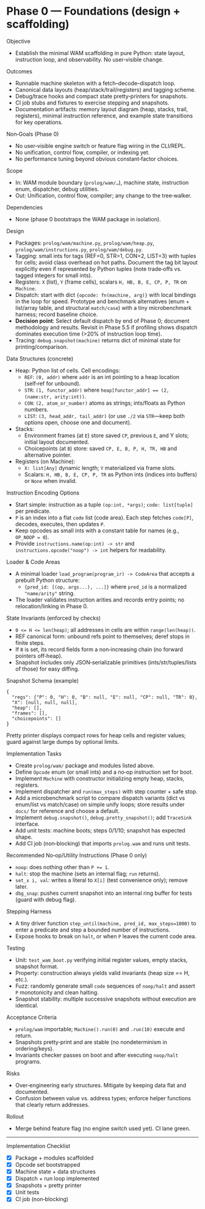# Phase 0 — Foundations (design + scaffolding)

Objective
- Establish the minimal WAM scaffolding in pure Python: state layout, instruction loop, and observability. No user‑visible change.

Outcomes
- Runnable machine skeleton with a fetch–decode–dispatch loop.
- Canonical data layouts (heap/stack/trail/registers) and tagging scheme.
- Debug/trace hooks and compact state pretty‑printers for snapshots.
- CI job stubs and fixtures to exercise stepping and snapshots.
 - Documentation artifacts: memory layout diagram (heap, stacks, trail, registers), minimal instruction reference, and example state transitions for key operations.

Non‑Goals (Phase 0)
- No user‑visible engine switch or feature flag wiring in the CLI/REPL.
- No unification, control flow, compiler, or indexing yet.
- No performance tuning beyond obvious constant‑factor choices.

Scope
- In: WAM module boundary (`prolog/wam/…`), machine state, instruction enum, dispatcher, debug utilities.
- Out: Unification, control flow, compiler; any change to the tree‑walker.

Dependencies
- None (phase 0 bootstraps the WAM package in isolation).

Design
- Packages: `prolog/wam/machine.py`, `prolog/wam/heap.py`, `prolog/wam/instructions.py`, `prolog/wam/debug.py`.
- Tagging: small ints for tags (REF=0, STR=1, CON=2, LIST=3) with tuples for cells; avoid class overhead on hot paths. Document the tag bit layout explicitly even if represented by Python tuples (note trade‑offs vs. tagged integers for small ints).
- Registers: `X` (list), `Y` (frame cells), scalars `H, HB, B, E, CP, P, TR` on `Machine`.
- Dispatch: start with dict `{opcode: fn(machine, arg)}` with local bindings in the loop for speed. Prototype and benchmark alternatives (enum + list/array table, and structural `match/case`) with a tiny microbenchmark harness; record baseline choice.
- **Decision point**: Select default dispatch by end of Phase 0; document methodology and results. Revisit in Phase 5.5 if profiling shows dispatch dominates execution time (>20% of instruction loop time).
- Tracing: `debug.snapshot(machine)` returns dict of minimal state for printing/comparison.

Data Structures (concrete)
- Heap: Python list of cells. Cell encodings:
  - `REF`: `(0, addr)` where `addr` is an int pointing to a heap location (self‑ref for unbound).
  - `STR`: `(1, functor_addr)` where `heap[functor_addr] == (2, (name:str, arity:int))`.
  - `CON`: `(2, atom_or_number)` atoms as strings; ints/floats as Python numbers.
  - `LIST`: `(3, head_addr, tail_addr)` (or use `./2` via `STR`—keep both options open, choose one and document).
- Stacks:
  - Environment frames (at `E`) store saved `CP`, previous `E`, and Y slots; initial layout documented.
  - Choicepoints (at `B`) store: saved `CP, E, B, P, H, TR, HB` and alternative pointer.
- Registers (on Machine):
  - `X: list[Any]` dynamic length; `Y` materialized via frame slots.
  - Scalars: `H, HB, B, E, CP, P, TR` as Python ints (indices into buffers) or `None` when invalid.

Instruction Encoding Options
- Start simple: instruction as a tuple `(op:int, *args)`; `code: list[tuple]` per predicate.
- `P` is an index into a flat `code` list (code area). Each step fetches `code[P]`, decodes, executes, then updates `P`.
- Keep opcodes as small ints with a constant table for names (e.g., `OP_NOOP = 0`).
- Provide `instructions.name(op:int) -> str` and `instructions.opcode("noop") -> int` helpers for readability.

Loader & Code Areas
- A minimal loader `load_program(program_ir) -> CodeArea` that accepts a prebuilt Python structure:
  - `{pred_id: [(op, args...), ...]}` where `pred_id` is a normalized `"name/arity"` string.
- The loader validates instruction arities and records entry points; no relocation/linking in Phase 0.

State Invariants (enforced by checks)
- `0 <= H <= len(heap)`; all addresses in cells are within `range(len(heap))`.
- REF canonical form: unbound refs point to themselves; deref stops in finite steps.
- If `B` is set, its record fields form a non‑increasing chain (no forward pointers off‑heap).
- Snapshot includes only JSON‑serializable primitives (ints/str/tuples/lists of those) for easy diffing.

Snapshot Schema (example)
```
{
  "regs": {"P": 0, "H": 0, "B": null, "E": null, "CP": null, "TR": 0},
  "X": [null, null, null],
  "heap": [],
  "frames": [],
  "choicepoints": []
}
```
Pretty printer displays compact rows for heap cells and register values; guard against large dumps by optional limits.

Implementation Tasks
- Create `prolog/wam/` package and modules listed above.
- Define `Opcode` enum (or small ints) and a no‑op instruction set for boot.
- Implement `Machine` with constructor initializing empty heap, stacks, registers.
- Implement dispatcher and `run(max_steps)` with step counter + safe stop.
- Add a microbenchmark script to compare dispatch variants (dict vs enum/list vs match/case) on simple unify loops; store results under `docs/` for reference and choose a default.
- Implement `debug.snapshot()`, `debug.pretty_snapshot()`; add `TraceSink` interface.
- Add unit tests: machine boots; steps 0/1/10; snapshot has expected shape.
- Add CI job (non‑blocking) that imports `prolog.wam` and runs unit tests.

Recommended No‑op/Utility Instructions (Phase 0 only)
- `noop`: does nothing other than `P += 1`.
- `halt`: stop the machine (sets an internal flag; `run` returns).
- `set_x i, val`: writes a literal to `X[i]` (test convenience only); remove later.
- `dbg_snap`: pushes current snapshot into an internal ring buffer for tests (guard with debug flag).

Stepping Harness
- A tiny driver function `step_until(machine, pred_id, max_steps=1000)` to enter a predicate and step a bounded number of instructions.
- Expose hooks to break on `halt`, or when `P` leaves the current code area.

Testing
- Unit: `test_wam_boot.py` verifying initial register values, empty stacks, snapshot format.
- Property: construction always yields valid invariants (heap size == H, etc.).
 - Fuzz: randomly generate small `code` sequences of `noop/halt` and assert `P` monotonicity and clean halting.
 - Snapshot stability: multiple successive snapshots without execution are identical.

Acceptance Criteria
- `prolog/wam` importable; `Machine().run(0)` and `.run(10)` execute and return.
- Snapshots pretty‑print and are stable (no nondeterminism in ordering/keys).
 - Invariants checker passes on boot and after executing `noop/halt` programs.

Risks
- Over‑engineering early structures. Mitigate by keeping data flat and documented.
 - Confusion between value vs. address types; enforce helper functions that clearly return addresses.

Rollout
- Merge behind feature flag (no engine switch used yet). CI lane green.

---

Implementation Checklist
- [x] Package + modules scaffolded
- [x] Opcode set bootstrapped
- [x] Machine state + data structures
- [x] Dispatch + run loop implemented
- [x] Snapshots + pretty printer
- [x] Unit tests
- [x] CI job (non‑blocking)
